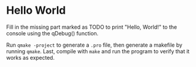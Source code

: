 # Hello World
Fill in the missing part marked as TODO to print "Hello, World!" to the console using the qDebug() function.

Run `qmake -project` to generate a `.pro` file, then generate a makefile by running `qmake`. Last, compile with `make` and run the program to verify that it works as expected.